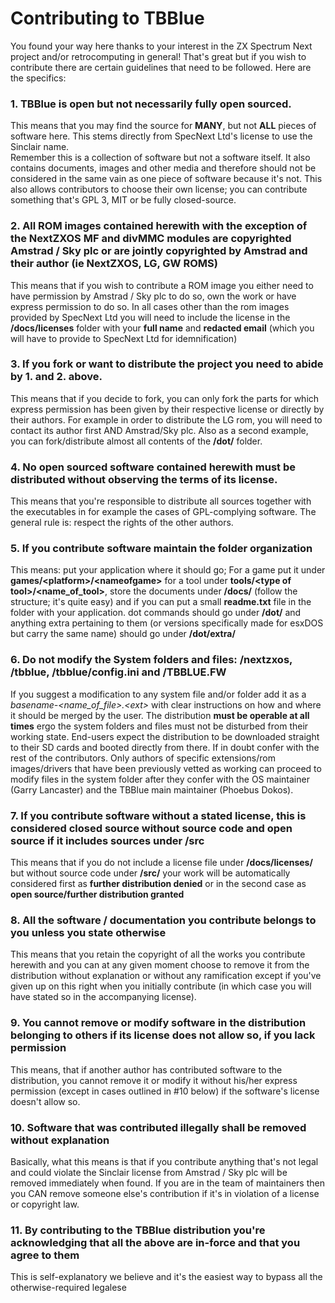 # Contributing to TBBlue #

You found your way here thanks to your interest in the ZX Spectrum Next project and/or retrocomputing in general! That's great but if you wish to contribute there are certain guidelines that need to be followed. Here are the specifics:


### 1. TBBlue is open but not necessarily fully open sourced.  ###

This means that you may find the source for **MANY**, but not **ALL** pieces of software here. This stems directly from SpecNext Ltd's license to use the Sinclair name.  
Remember this is a collection of software but not a software itself. It also contains documents, images and other media and therefore should not be considered in the same vain as one piece of software because it's not. This also allows contributors to choose their own license; you can contribute something that's GPL 3, MIT or be fully closed-source.  

### 2. All ROM images contained herewith with the exception of the NextZXOS MF and divMMC modules are copyrighted Amstrad / Sky plc or are jointly copyrighted by Amstrad and their author (ie NextZXOS, LG, GW ROMS)  ###

This means that if you wish to contribute a ROM image you either need to have permission by Amstrad / Sky plc to do so, own the work or have express permission to do so. In all cases other than the rom images provided by SpecNext Ltd you will need to include the license in the **/docs/licenses** folder with your **full name** and **redacted email** (which you will have to provide to SpecNext Ltd for idemnification)  

### 3. If you fork or want to distribute the project you need to abide by 1. and 2. above.  ###

This means that if you decide to fork, you can only fork the parts for which express permission has been given by their respective license or directly by their authors. For example in order to distribute the LG rom, you will need to contact its author first AND Amstrad/Sky plc. Also as a second example, you can fork/distribute almost all contents of the **/dot/** folder.  
  
### 4. No open sourced software contained herewith must be distributed without observing the terms of its license.  ###
  
This means that you're responsible to distribute all sources together with the executables in for example the cases of GPL-complying software. The general rule is: respect the rights of the other authors.

### 5. If you contribute software maintain the folder organization ###

This means: put your application where it should go; For a game put it under **games/&lt;platform>/&lt;nameofgame>** for a tool under **tools/&lt;type of tool>/&lt;name_of_tool>**, store the documents under **/docs/** (follow the structure; it's quite easy) and if you can put a small **readme.txt** file in the folder with your application. dot commands should go under **/dot/** and anything extra pertaining to them (or versions specifically made for esxDOS but carry the same name) should go under **/dot/extra/**  

### 6. Do not modify the System folders and files: /nextzxos, /tbblue, /tbblue/config.ini and /TBBLUE.FW ###
  
If you suggest a modification to any system file and/or folder add it as a *basename-&lt;name_of_file>.&lt;ext>* with clear instructions on how and where it should be merged by the user. The distribution **must be operable at all times** ergo the system folders and files must not be disturbed from their working state. End-users expect the distribution to be downloaded straight to their SD cards and booted directly from there. If in doubt confer with the rest of the contributors. Only authors of specific extensions/rom images/drivers that have been previously vetted as working can proceed to modify files in the system folder after they confer with the OS maintainer (Garry Lancaster) and the TBBlue main maintainer (Phoebus Dokos).

### 7. If you contribute software without a stated license, this is considered closed source without source code and open source if it includes sources under /src ###

This means that if you do not include a license file under **/docs/licenses/** but without source code under **/src/** your work will be automatically considered first as **further distribution denied** or in the second case as **open source/further distribution granted**  
  
### 8. All the software / documentation you contribute belongs to you unless you state otherwise ###  

This means that you retain the copyright of all the works you contribute herewith and you can at any given moment choose to remove it from the distribution without explanation or without any ramification except if you've given up on this right when you initially contribute (in which case you will have stated so in the accompanying license).

### 9. You cannot remove or modify software in the distribution belonging to others if its license does not allow so, if you lack permission ###  

This means, that if another author has contributed software to the distribution, you cannot remove it or modify it without his/her express permission (except in cases outlined in #10 below) if the software's license doesn't allow so.  
  
### 10. Software that was contributed illegally shall be removed without explanation ###  
  
Basically, what this means is that if you contribute anything that's not legal and could violate the Sinclair license from Amstrad / Sky plc will be removed immediately when found. If you are in the team of maintainers then you CAN remove someone else's contribution if it's in violation of a license or copyright law.
  
### 11. By contributing to the TBBlue distribution you're acknowledging that all the above are in-force and that you agree to them ###  

This is self-explanatory we believe and it's the easiest way to bypass all the otherwise-required legalese  




